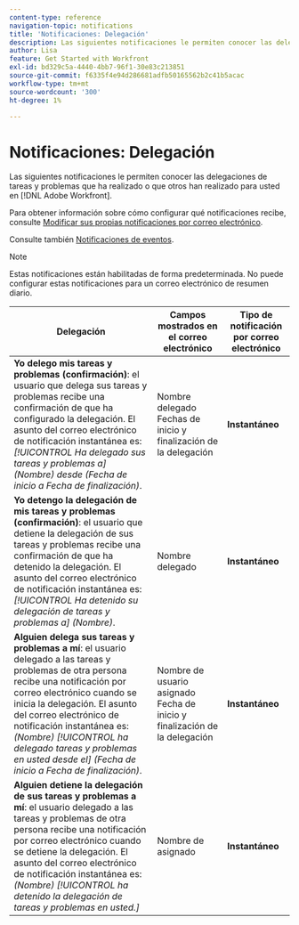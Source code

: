 ```yaml
---
content-type: reference
navigation-topic: notifications
title: 'Notificaciones: Delegación'
description: Las siguientes notificaciones le permiten conocer las delegaciones de tareas y problemas que ha realizado u otras personas en Adobe Workfront.
author: Lisa
feature: Get Started with Workfront
exl-id: bd329c5a-4440-4bb7-96f1-30e83c213851
source-git-commit: f6335f4e94d286681adfb50165562b2c41b5acac
workflow-type: tm+mt
source-wordcount: '300'
ht-degree: 1%

---
```


# Notificaciones: Delegación

Las siguientes notificaciones le permiten conocer las delegaciones de tareas y problemas que ha realizado o que otros han realizado para usted en [!DNL Adobe Workfront].

Para obtener información sobre cómo configurar qué notificaciones recibe, consulte [Modificar sus propias notificaciones por correo electrónico](activate-or-deactivate-your-own-event-notifications.md).

Consulte también [Notificaciones de eventos](event-notifications.md).

>[!NOTE]
>
>Estas notificaciones están habilitadas de forma predeterminada. No puede configurar estas notificaciones para un correo electrónico de resumen diario.

| Delegación | Campos mostrados en el correo electrónico | Tipo de notificación por correo electrónico |
|------------------------------------------------------------------------------------------------------------------------------------------------------------------------------------------------------------------------------------------------------------------------------------------------|-----------------------------------------------------|----------------------------|
| **Yo delego mis tareas y problemas (confirmación)**: el usuario que delega sus tareas y problemas recibe una confirmación de que ha configurado la delegación. El asunto del correo electrónico de notificación instantánea es: *[!UICONTROL Ha delegado sus tareas y problemas a] (Nombre) desde (Fecha de inicio a Fecha de finalización)*. | Nombre delegado Fechas de inicio y finalización de la delegación | **Instantáneo** |
| **Yo detengo la delegación de mis tareas y problemas (confirmación)**: el usuario que detiene la delegación de sus tareas y problemas recibe una confirmación de que ha detenido la delegación. El asunto del correo electrónico de notificación instantánea es: *[!UICONTROL Ha detenido su delegación de tareas y problemas a] (Nombre)*. | Nombre delegado | **Instantáneo** |
| **Alguien delega sus tareas y problemas a mí**: el usuario delegado a las tareas y problemas de otra persona recibe una notificación por correo electrónico cuando se inicia la delegación. El asunto del correo electrónico de notificación instantánea es: *(Nombre) [!UICONTROL ha delegado tareas y problemas en usted desde el] (Fecha de inicio a Fecha de finalización)*. | Nombre de usuario asignado Fecha de inicio y finalización de la delegación | **Instantáneo** |
| **Alguien detiene la delegación de sus tareas y problemas a mí**: el usuario delegado a las tareas y problemas de otra persona recibe una notificación por correo electrónico cuando se detiene la delegación. El asunto del correo electrónico de notificación instantánea es: *(Nombre) [!UICONTROL ha detenido la delegación de tareas y problemas en usted.]* | Nombre de asignado | **Instantáneo** |
